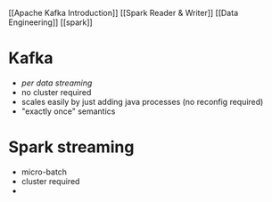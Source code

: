 [[Apache Kafka Introduction]] [[Spark Reader & Writer]] [[Data Engineering]] [[spark]]
# Kafka
- *per data streaming*
- no cluster required
- scales easily by just adding java processes (no reconfig required)
- "exactly once" semantics

# Spark streaming
- micro-batch
- cluster required
- 